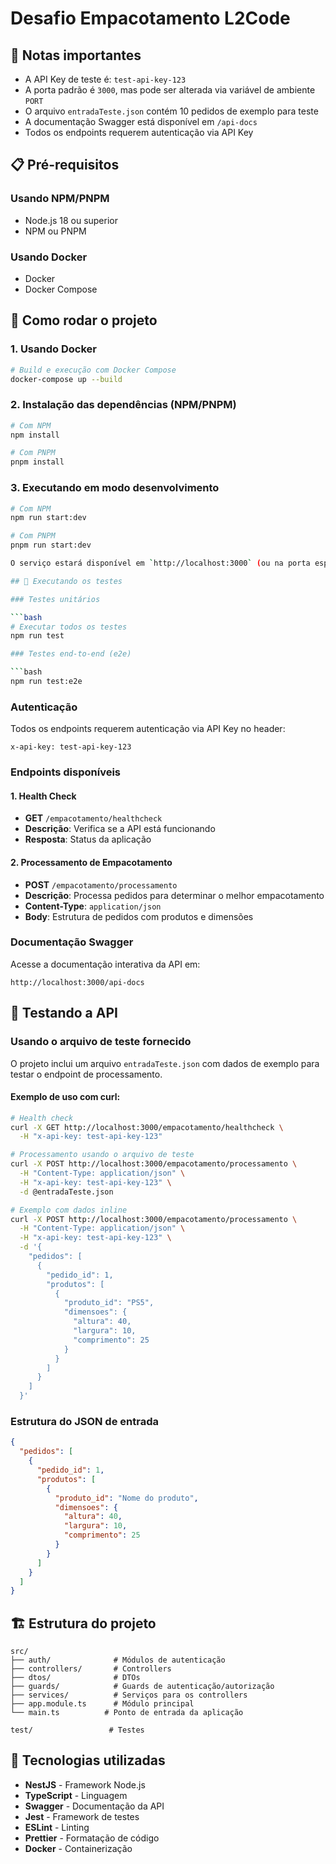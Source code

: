 # Desafio Empacotamento L2Code


## 📝 Notas importantes

- A API Key de teste é: `test-api-key-123`
- A porta padrão é `3000`, mas pode ser alterada via variável de ambiente `PORT`
- O arquivo `entradaTeste.json` contém 10 pedidos de exemplo para teste
- A documentação Swagger está disponível em `/api-docs`
- Todos os endpoints requerem autenticação via API Key

## 📋 Pré-requisitos

### Usando NPM/PNPM
- Node.js 18 ou superior
- NPM ou PNPM

### Usando Docker
- Docker
- Docker Compose

## 🚀 Como rodar o projeto

### 1. Usando Docker

```bash
# Build e execução com Docker Compose
docker-compose up --build

```
### 2. Instalação das dependências (NPM/PNPM)

```bash
# Com NPM
npm install

# Com PNPM
pnpm install
```

### 3. Executando em modo desenvolvimento

```bash
# Com NPM
npm run start:dev

# Com PNPM
pnpm run start:dev

O serviço estará disponível em `http://localhost:3000` (ou na porta especificada).

## 🧪 Executando os testes

### Testes unitários

```bash
# Executar todos os testes
npm run test

### Testes end-to-end (e2e)

```bash
npm run test:e2e
```

### Autenticação
Todos os endpoints requerem autenticação via API Key no header:
```
x-api-key: test-api-key-123
```

### Endpoints disponíveis

#### 1. Health Check
- **GET** `/empacotamento/healthcheck`
- **Descrição**: Verifica se a API está funcionando
- **Resposta**: Status da aplicação

#### 2. Processamento de Empacotamento
- **POST** `/empacotamento/processamento`
- **Descrição**: Processa pedidos para determinar o melhor empacotamento
- **Content-Type**: `application/json`
- **Body**: Estrutura de pedidos com produtos e dimensões

### Documentação Swagger
Acesse a documentação interativa da API em:
```
http://localhost:3000/api-docs
```

## 🧪 Testando a API

### Usando o arquivo de teste fornecido

O projeto inclui um arquivo `entradaTeste.json` com dados de exemplo para testar o endpoint de processamento.

#### Exemplo de uso com curl:

```bash
# Health check
curl -X GET http://localhost:3000/empacotamento/healthcheck \
  -H "x-api-key: test-api-key-123"

# Processamento usando o arquivo de teste
curl -X POST http://localhost:3000/empacotamento/processamento \
  -H "Content-Type: application/json" \
  -H "x-api-key: test-api-key-123" \
  -d @entradaTeste.json

# Exemplo com dados inline
curl -X POST http://localhost:3000/empacotamento/processamento \
  -H "Content-Type: application/json" \
  -H "x-api-key: test-api-key-123" \
  -d '{
    "pedidos": [
      {
        "pedido_id": 1,
        "produtos": [
          {
            "produto_id": "PS5",
            "dimensoes": {
              "altura": 40,
              "largura": 10,
              "comprimento": 25
            }
          }
        ]
      }
    ]
  }'
```

### Estrutura do JSON de entrada

```json
{
  "pedidos": [
    {
      "pedido_id": 1,
      "produtos": [
        {
          "produto_id": "Nome do produto",
          "dimensoes": {
            "altura": 40,
            "largura": 10,
            "comprimento": 25
          }
        }
      ]
    }
  ]
}
```

## 🏗️ Estrutura do projeto

```
src/
├── auth/              # Módulos de autenticação
├── controllers/       # Controllers
├── dtos/              # DTOs
├── guards/            # Guards de autenticação/autorização
├── services/          # Serviços para os controllers
├── app.module.ts      # Módulo principal
└── main.ts          # Ponto de entrada da aplicação

test/                 # Testes
```

## 🔧 Tecnologias utilizadas

- **NestJS** - Framework Node.js
- **TypeScript** - Linguagem
- **Swagger** - Documentação da API
- **Jest** - Framework de testes
- **ESLint** - Linting
- **Prettier** - Formatação de código
- **Docker** - Containerização